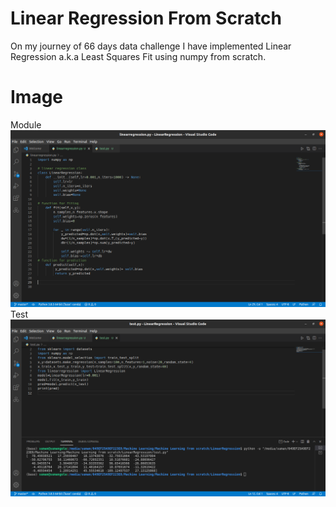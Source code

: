 # Linear Regression From Scratch
On my journey of 66 days data challenge I have implemented Linear Regression a.k.a Least Squares Fit using numpy from scratch.
# Image
Module
![](linear.png)
Test
![](Lintest.png)
